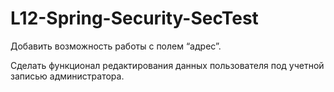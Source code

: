 # L12-Spring-Security-SecTest

Добавить возможность работы с полем “адрес”.

Сделать функционал редактирования данных пользователя под учетной записью администратора.
